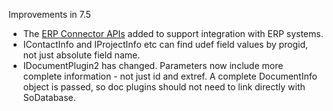 <properties date="2016-05-10"
SortOrder="1"
/>

Improvements in 7.5

* The [ERP Connector APIs](../Developer's%20Guide/ERP%20Connectors/ERP%20Connectors.htm) added to support integration with ERP systems.
* IContactInfo and IProjectInfo etc can find udef field values by progid, not just absolute field name.
* IDocumentPlugin2 has changed. Parameters now include more complete information - not just id and extref. A complete DocumentInfo object is passed, so doc plugins should not need to link directly with SoDatabase.
